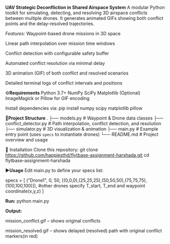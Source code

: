 **UAV Strategic Deconfliction in Shared Airspace System**
A modular Python toolkit for simulating, detecting, and resolving 3D airspace conflicts between multiple drones. It generates animated GIFs showing both conflict points and the delay-resolved trajectories.

*Features:*
Waypoint-based drone missions in 3D space

Linear path interpolation over mission time windows

Conflict detection with configurable safety buffer

Automated conflict resolution via minimal delay

3D animation (GIF) of both conflict and resolved scenarios

Detailed terminal logs of conflict intervals and positions


⚙️**Requirements**
Python 3.7+
NumPy
SciPy
Matplotlib
(Optional) ImageMagick or Pillow for GIF encoding

Install dependencies via:
pip install numpy scipy matplotlib pillow

📁**Project Structure**
.
├── models.py             # Waypoint & Drone data classes
├── conflict_detector.py  # Path interpolation, conflict detection, and resolution
├── simulator.py          # 3D visualization & animation
├── main.py               # Example entry point (uses `specs` to instantiate drones)
└── README.md             # Project overview and usage

🔧 Installation
Clone this repository:
git clone https://github.com/happiesthd/flytbase-assignment-harshada.git
cd flytbase-assignment-harshada


▶️**Usage**
Edit main.py to define your specs list:

specs = [
  ("Drone1", 0, 50, [(0,0,0),(25,25,25),(50,50,50),(75,75,75),(100,100,100)]),
 #other drones specify T_start, T_end and waypoint coordinate(x,y,z)
]

**Run:**
python main.py

**Output:**

mission_conflict.gif – shows original conflicts

mission_resolved.gif – shows delayed (resolved) path with original conflict markers(in red)




